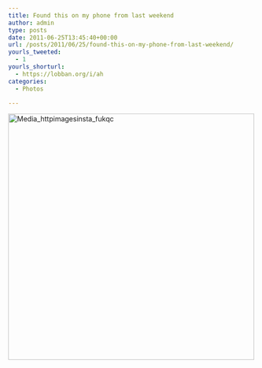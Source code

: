 ```yaml
---
title: Found this on my phone from last weekend
author: admin
type: posts
date: 2011-06-25T13:45:40+00:00
url: /posts/2011/06/25/found-this-on-my-phone-from-last-weekend/
yourls_tweeted:
  - 1
yourls_shorturl:
  - https://lobban.org/i/ah
categories:
  - Photos

---
```

<div class='posterous_autopost'>
  <a href="http://instagr.am/p/GWzOs/"></p> 
  
  <div class='p_embed p_image_embed'>
    <a href="http://posterous.com/getfile/files.posterous.com/nonimage/HAAHFcuEIIFkclxgwAvhreqxbxFjHJjsGDepncvGrtvkouwupcAniIwcuamH/media_httpimagesinsta_fukqc.jpg.scaled1000.jpg"><img alt="Media_httpimagesinsta_fukqc" height="500" src="https://lobban.org/wp-content/uploads/2011/06/media_httpimagesinsta_fukqc.jpg.scaled500.jpg" width="500" /></a>
  </div>
  
  <p>
    </a></div>